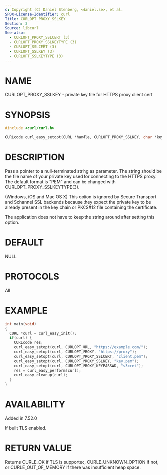 ```yaml
---
c: Copyright (C) Daniel Stenberg, <daniel.se>, et al.
SPDX-License-Identifier: curl
Title: CURLOPT_PROXY_SSLKEY
Section: 3
Source: libcurl
See-also:
  - CURLOPT_PROXY_SSLCERT (3)
  - CURLOPT_PROXY_SSLKEYTYPE (3)
  - CURLOPT_SSLCERT (3)
  - CURLOPT_SSLKEY (3)
  - CURLOPT_SSLKEYTYPE (3)
---
```


# NAME

CURLOPT_PROXY_SSLKEY - private key file for HTTPS proxy client cert

# SYNOPSIS

~~~c
#include <curl/curl.h>

CURLcode curl_easy_setopt(CURL *handle, CURLOPT_PROXY_SSLKEY, char *keyfile);
~~~

# DESCRIPTION

Pass a pointer to a null-terminated string as parameter. The string should be
the file name of your private key used for connecting to the HTTPS proxy. The
default format is "PEM" and can be changed with
CURLOPT_PROXY_SSLKEYTYPE(3).

(Windows, iOS and Mac OS X) This option is ignored by Secure Transport and
Schannel SSL backends because they expect the private key to be already
present in the key chain or PKCS#12 file containing the certificate.

The application does not have to keep the string around after setting this
option.

# DEFAULT

NULL

# PROTOCOLS

All

# EXAMPLE

~~~c
int main(void)
{
  CURL *curl = curl_easy_init();
  if(curl) {
    CURLcode res;
    curl_easy_setopt(curl, CURLOPT_URL, "https://example.com/");
    curl_easy_setopt(curl, CURLOPT_PROXY, "https://proxy");
    curl_easy_setopt(curl, CURLOPT_PROXY_SSLCERT, "client.pem");
    curl_easy_setopt(curl, CURLOPT_PROXY_SSLKEY, "key.pem");
    curl_easy_setopt(curl, CURLOPT_PROXY_KEYPASSWD, "s3cret");
    res = curl_easy_perform(curl);
    curl_easy_cleanup(curl);
  }
}
~~~

# AVAILABILITY

Added in 7.52.0

If built TLS enabled.

# RETURN VALUE

Returns CURLE_OK if TLS is supported, CURLE_UNKNOWN_OPTION if not, or
CURLE_OUT_OF_MEMORY if there was insufficient heap space.
